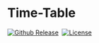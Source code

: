 # Time-Table

[![Github Release](https://img.shields.io/badge/release-v1.0-red.svg?maxAge=3600&style=flat)](https://github.com/SiddharthSaxena/Time-Table/releases/tag/v1.0)&nbsp;&nbsp;[![License](https://img.shields.io/badge/license-GPL--3.0-blue.svg?maxAge=3600&&style=flat)](https://github.com/SiddharthSaxena/Time-Table/blob/master/LICENSE)
